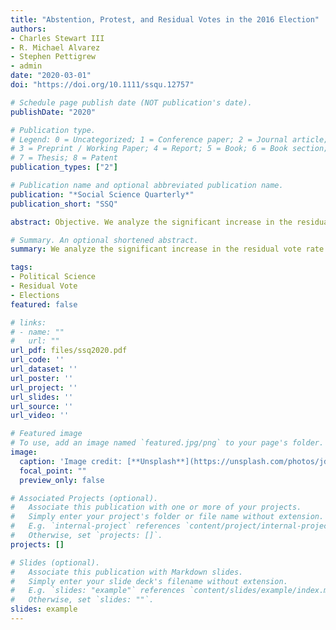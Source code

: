 ```yaml
---
title: "Abstention, Protest, and Residual Votes in the 2016 Election"
authors:
- Charles Stewart III 
- R. Michael Alvarez
- Stephen Pettigrew
- admin
date: "2020-03-01"
doi: "https://doi.org/10.1111/ssqu.12757"

# Schedule page publish date (NOT publication's date).
publishDate: "2020"

# Publication type.
# Legend: 0 = Uncategorized; 1 = Conference paper; 2 = Journal article;
# 3 = Preprint / Working Paper; 4 = Report; 5 = Book; 6 = Book section;
# 7 = Thesis; 8 = Patent
publication_types: ["2"]

# Publication name and optional abbreviated publication name.
publication: "*Social Science Quarterly*"
publication_short: "SSQ"

abstract: Objective. We analyze the significant increase in the residual vote rate in the 2016 presidential election. The residual vote rate, which is the percentage of ballots cast in a presidential election that contain no vote for president, rose nationwide from 0.99 to 1.41 percent between 2012 and 2016. Method. We use election return data and public opinion data to examine why the residual vote rate increased in 2016. Results. The primary explanation for this rise is an increase in abstentions, which we argue results primarily from disaffected Republican voters rather than alienated Democratic voters. In addition, other factors related to election administration and electoral competition explain variation in the residual vote rates across states, particularly the use of mail/absentee ballots and the lack of competition at the top of the ticket in nonbattleground states. However, we note that the rise in the residual vote rate was not due to changes in voting technologies. Conclusion. Our research has implications for the use of the residual vote as a metric for studying election administration and voting technologies.

# Summary. An optional shortened abstract.
summary: We analyze the significant increase in the residual vote rate in the 2016 presidential election.

tags:
- Political Science
- Residual Vote
- Elections
featured: false

# links:
# - name: ""
#   url: ""
url_pdf: files/ssq2020.pdf
url_code: ''
url_dataset: ''
url_poster: ''
url_project: ''
url_slides: ''
url_source: ''
url_video: ''

# Featured image
# To use, add an image named `featured.jpg/png` to your page's folder. 
image:
  caption: 'Image credit: [**Unsplash**](https://unsplash.com/photos/jdD8gXaTZsc)'
  focal_point: ""
  preview_only: false

# Associated Projects (optional).
#   Associate this publication with one or more of your projects.
#   Simply enter your project's folder or file name without extension.
#   E.g. `internal-project` references `content/project/internal-project/index.md`.
#   Otherwise, set `projects: []`.
projects: []

# Slides (optional).
#   Associate this publication with Markdown slides.
#   Simply enter your slide deck's filename without extension.
#   E.g. `slides: "example"` references `content/slides/example/index.md`.
#   Otherwise, set `slides: ""`.
slides: example
---
```

